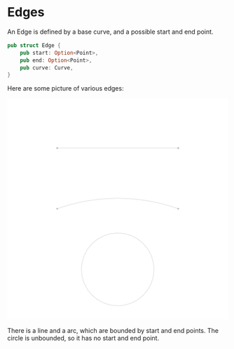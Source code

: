 # Edges

An Edge is defined by a base curve, and a possible start and end point.

```rust
pub struct Edge {
    pub start: Option<Point>,
    pub end: Option<Point>,
    pub curve: Curve,
}
```

Here are some picture of various edges:

![Edges](./generated_images/topology/edges.png)

There is a line and a arc, which are bounded by start and end points. The circle is unbounded, so it has no start and end point.
